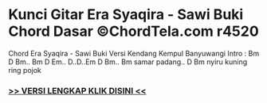 
 # Kunci Gitar Era Syaqira - Sawi Buki Chord Dasar ©ChordTela.com r4520


Chord Era Syaqira - Sawi Buki Versi Kendang Kempul Banyuwangi Intro : Bm D Bm.. Bm D Em.. D..D..Em D Bm.. Bm samar padang.. D Bm nyiru kuning ring pojok

###  <a href="https://shortlighzx.web.app?sq=Kunci Gitar Era Syaqira - Sawi Buki Chord Dasar ©ChordTela.com"> >> VERSI LENGKAP KLIK DISINI << </a>
